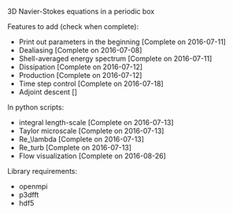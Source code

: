 3D Navier-Stokes equations in a periodic box

Features to add (check when complete):

- Print out parameters in the beginning [Complete on 2016-07-11]
- Dealiasing [Complete on 2016-07-08]
- Shell-averaged energy spectrum [Complete on 2016-07-11] 
- Dissipation [Complete on 2016-07-12]
- Production [Complete on 2016-07-12]
- Time step control [Complete on 2016-07-18] 
- Adjoint descent []

In python scripts:
- integral length-scale [Complete on 2016-07-13]
- Taylor microscale [Complete on 2016-07-13]
- Re_\lambda [Complete on 2016-07-13]
- Re_turb [Complete on 2016-07-13]
- Flow visualization [Complete on 2016-08-26]

Library requirements:
- openmpi
- p3dfft
- hdf5
